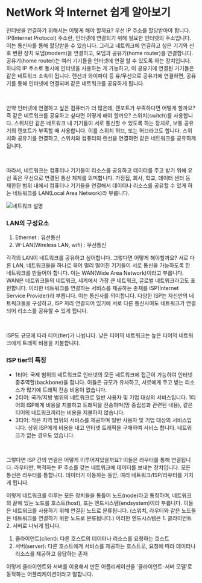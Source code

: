 # NetWork 와 Internet 쉽게 알아보기

인터넷을 연결하기 위해서는 어떻게 해야 할까요? 우선 IP 주소를 할당받아야 합니다. IP(Internet Protocol) 주소란, 인터넷에 연결되기 위해 필요한 인터넷의 주소입니다. 이는 통신사를 통해 할당받을 수 있습니다. 그리고 네트워크에 연결하고 싶은 기기와 신호 변환 장치 모뎀(modem)을 연결하고, 모뎀과 공유기(home router)를 연결합니다.
공유기(home router)는 여러 기기들을 인터넷에 연결 할 수 있도록 하는 장치입니다. 하나의 IP 주소로 동시에 인터넷을 사용하는 게 가능하고, 이 공유기에 연결된 기기들은 같은 네트워크 소속이 됩니다. 랜선과 와이파이 등 유/무선으로 공유기에 연결하면, 공유기를 통해 인터넷에 연결되며 같은 네트워크를 공유하게 됩니다.

<br>

만약 인터넷에 연결하고 싶은 컴퓨터가 더 많은데, 랜포트가 부족하다면 어떻게 할까요? 즉 같은 네트워크를 공유하고 싶다면 어떻게 해야 할까요?
스위치(switch)를 사용합니다. 스위치란 같은 네트워크 내 기기들이 서로 통신할 수 있도록 하는 장치로, 보통 공유기의 랜포트가 부족할 때 사용합니다. 이를 스위치 허브, 또는 허브라고도 합니다. 스위치와 공유기를 연결하고, 스위치와 컴퓨터의 랜선을 연결하면 같은 네트워크를 공유하게 됩니다.

<br>

따라서, 네트워크는 컴퓨터나 기기들이 리소스를 공유하고 데이터를 주고 받기 위해 유선 혹은 무선으로 연결된 통신 체계를 의미합니다.
가정집, 회사, 학교, 데이터 센터 등 제한된 범위 내에서 컴퓨터나 기기들을 연결해서 데이터나 리소스를 공유할 수 있게 하는 네트워크를 LAN(Local Area Network)라 부릅니다.

![네트워크 설명](https://github.com/user-attachments/assets/06cd829c-90e3-44b1-b104-f2e5ff55e7ab)

### LAN의 구성요소

1. Ethernet : 유선통신
2. W-LAN(Wireless LAN, wifi) : 무선통신

각각의 LAN이 네트워크를 공유하고 싶어합니다. 그렇다면 어떻게 해야할까요?
서로 다른 LAN, 네트워크들을 하나로 묶어 멀리 떨어진 기기들이 서로 통신을 가능하도록 한 네트워크를 만들어야 합니다. 이는 WAN(Wide Area Network)이라고 부릅니다.
WAN은 네트워크들의 네트워크, 세계에서 가장 큰 네트워크, 글로벌 네트워크라고도 표현합니다.
이러한 네트워크를 연결하는 서비스를 제공하는 존재를 ISP(Internet Service Provider)라 부릅니다. 이는 통신사를 의미합니다. 다양한 ISP는 자신만의 네트워크들을 구성하고, ISP 끼리 연결되어 있기에 서로 다른 통신사여도 네트워크가 연결되어 리소스를 공유할 수 있게 됩니다.

<br>

ISP도 규모에 따라 티어(tier)가 나뉩니다. 낮은 티어의 네트워크는 높은 티어의 네트워크에게 트래픽 비용을 지불합니다.

### ISP tier의 특징

- 1티어: 국제 범위의 네트워크로 인터넷의 모든 네트워크에 접근이 가능하여 인터넷 중추역할(backbone)을 합니다. 이들은 규모가 유사하고, 서로에게 주고 받는 리소스가 많기에 트래픽 전송 비용이 없습니다.
- 2티어: 국가/지방 범위의 네트워크로 일반 사용자 및 기업 대상의 서비스입니다. 1티어의 ISP에게 비용을 지불하고 트래픽을 전송하며(망 중립성과 관련된 내용), 같은 티어의 네트워크끼리는 비용을 지불하지 않습니다.
- 3티어: 작은 지역 범위의 서비스를 제공하며 일반 사용자 및 기업 대상의 서비스입니다. 상위 ISP에게 비용을 내고 인터넷 트래픽을 구매하여 서비스 합니다. 네트워크가 없는 경우도 있습니다.

<br>

그렇다면 ISP 간의 연결은 어떻게 이루어져있을까요? 이들은 라우터를 통해 연결됩니다.
라우터란, 목적하는 IP 주소를 갖는 네트워크에 데이터를 보내는 장치입니다. 모든 통신은 라우터를 통합니다.
데이터가 이동하는 동안, 여러 네트워크/ISP/라우터를 거치게 됩니다.

이렇게 네트워크를 이루는 모든 장치들을 통틀어 노드(node)라고 통칭하며, 네트워크의 끝에 있는 노드를
호스트(host), 또는 엔드시스템(endsystem)이라 부릅니다.
이들은 네트워크를 사용하기 위해 연결된 노드로 분류됩니다.
(스위치, 라우터와 같은 노드들은 네트워크를 연결하기 위한 노드로 분류됩니다.)
이러한 엔드시스템은 1. 클라이언트 2. 서버로 나뉘게 됩니다.

1. 클라이언트(client): 다른 호스트의 데이터나 리소스를 요청하는 호스트
2. 서버(server): 다른 호스트에게 서비스를 제공하는 호스트로, 요청에 따라 데이터나 리소스를 제공하고 응답하는 존재

이렇게 클라이언트와 서버를 이용해서 만든 어플리케이션을 '클라이언트-서버 모델'로 동작하는 어플리케이션이라고 말합니다.

